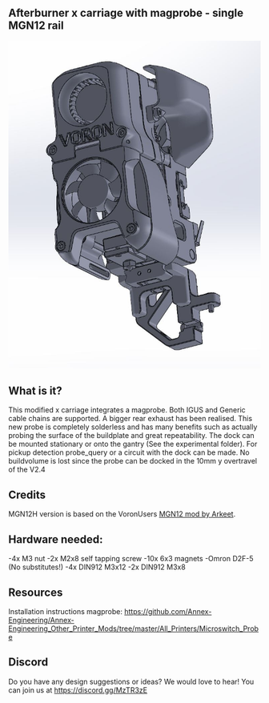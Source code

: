 ## Afterburner x carriage with magprobe - single MGN12 rail

![picture](Images/1.JPG)

## What is it?
This modified x carriage integrates a magprobe. Both IGUS and Generic cable chains are supported. A bigger rear exhaust has been realised. This new probe is completely solderless and has many benefits such as actually probing the surface of the buildplate and great repeatability. The dock can be mounted stationary or onto the gantry (See the experimental folder).
For pickup detection probe_query or a circuit with the dock can be made. No buildvolume is lost since the probe can be docked in the 10mm y overtravel of the V2.4

## Credits
MGN12H version is based  on the VoronUsers [MGN12 mod by Arkeet](https://github.com/VoronDesign/VoronUsers/tree/master/printer_mods/arkeet/mgn12).


## Hardware needed:
-4x M3 nut
-2x M2x8 self tapping screw
-10x 6x3 magnets
-Omron D2F-5 (No substitutes!)
-4x DIN912 M3x12
-2x DIN912 M3x8

## Resources
Installation instructions magprobe: https://github.com/Annex-Engineering/Annex-Engineering_Other_Printer_Mods/tree/master/All_Printers/Microswitch_Probe
 

## Discord
Do you have any design suggestions or ideas? We would love to hear! You can join us at https://discord.gg/MzTR3zE